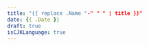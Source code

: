```yaml
---
title: "{{ replace .Name "-" " " | title }}"
date: {{ .Date }}
draft: true
isCJKLanguage: true
---
```



